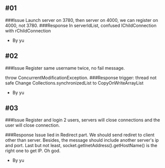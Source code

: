 ## \#01
###Issue
Launch server on 3780, then server on 4000, we can register on 4000, not 3780.
###Response
In serverIdList, confused lChildConnection with rChildConnection
- By yu

## \#02
###Issue
Register same username twice, no fail message.

throw ConcurrentModificationException.
###Response
trigger: thread not safe
Change Collections.synchronizedList to CopyOnWriteArrayList
- By yu

## \#03
###Issue
Register and login 2 users, servers will close connections and the user will close connection.

###Response
Issue lied in Redirect part. We should send rediret to client other than server. Besides, the message should include another server's ip and port. Last but not least, socket.getInetAddress().getHostName() is the right one to get IP. Oh god.
- By yu


